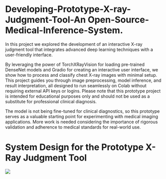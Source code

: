 # Developing-Prototype-X-ray-Judgment-Tool-An Open-Source-Medical-Inference-System.

In this project we explored the development of an interactive X-ray judgment tool that integrates advanced deep learning techniques with a user-friendly interface. 

By leveraging the power of TorchXRayVision for loading pre-trained DenseNet models and Gradio for creating an interactive user interface, we show how to process and classify chest X-ray images with minimal setup. This project  guides you through image preprocessing, model inference, and result interpretation, all designed to run seamlessly on Colab without requiring external API keys or logins. Please note that this prototype project is intended for educational purposes only and should not be used as a substitute for professional clinical diagnosis.


The model is not being fine-tuned for clinical diagnostics, so this prototype serves as a valuable starting point for experimenting with medical imaging applications. More work is needed  considering the importance of rigorous validation and adherence to medical standards for real-world use.

# System Design for the Prototype X-Ray Judgment Tool

![](xray-judgment-tool-system-design.mermaid)



